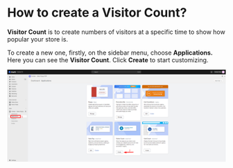 # How to create a Visitor Count?

**Visitor Count** is to create numbers of visitors at a specific time to show how popular your store is. 

To create a new one, firstly, on the sidebar menu, choose **Applications.** Here you can see the **Visitor Count**. Click **Create** to start customizing.

![Untitled](How%20to%20create%20a%20Visitor%20Count%20c8cd88378322487b807c5b34e5c3e5f4/Untitled.png)